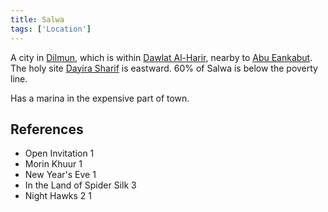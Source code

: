 ```yaml
---
title: Salwa
tags: ['Location']
---
```

A city in [Dilmun](/_wiki/dilmun.md), which is within [Dawlat Al-Harir](/_wiki/dawlat-al-harir.md), nearby to [Abu Eankabut](/_wiki/abu-eankabut.md). The holy site [Dayira Sharif](/_wiki/Dayira%20Sharif) is eastward. 60% of Salwa is below the poverty line.

Has a marina in the expensive part of town.

## References
- Open Invitation 1
- Morin Khuur 1
- New Year's Eve 1
- In the Land of Spider Silk 3
- Night Hawks 2 1
